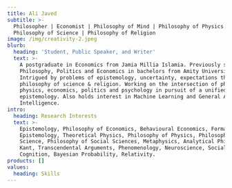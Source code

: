 ```yaml
---
title: Ali Javed
subtitle: >-
  Philosopher | Economist | Philosophy of Mind | Philosophy of Physics |
  Philosophy of Science | Philosophy of Religion
image: /img/creativity-2.jpeg
blurb:
  heading: 'Student, Public Speaker, and Writer'
  text: >-
    A postgraduate in Economics from Jamia Millia Islamia. Previously studied
    Philosophy, Politics and Economics in bachelors from Amity University.
    Intrigued by problems of epistemology, uncertainty, expectations theory and
    philosophy of science & religion. Working on the intersection of philosophy,
    physics, economics, politics and psychology in pursuit of a unified
    epistemology. Also holds interest in Machine Learning and General Artificial
    Intelligence.
intro:
  heading: Research Interests
  text: >-
    Epistemology, Philosophy of Economics, Behavioural Economics, Formal
    Epistemology, Theoretical Physics, Philosophy of Physics, Philosophy of
    Science, Philosophy of Social Sciences, Metaphysics, Analytical Philosophy,
    Kant, Transcendental Arguments, Phenomenology, Neuroscience, Social
    Cognition, Bayesian Probability, Relativity.
products: []
values:
  heading: Skills
---
```



